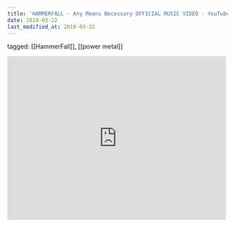 ```yaml
---
title: 'HAMMERFALL - Any Means Necessary OFFICIAL MUSIC VIDEO - YouTube'
date: 2018-03-22
last_modified_at: 2018-03-22
---
```

tagged: [[HammerFall]], [[power metal]]
<iframe allow="accelerometer; autoplay; clipboard-write; encrypted-media; gyroscope; picture-in-picture" allowfullscreen="" frameborder="0" height="375" id="youtube_iframe" src="https://www.youtube.com/embed/vkmlujV-TvU?feature=oembed&amp;enablejsapi=1&amp;origin=https://safe.txmblr.com&amp;wmode=opaque" width="500"></iframe>